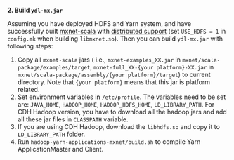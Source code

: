 **2. Build `ydl-mx.jar`**

Assuming you have deployed HDFS and Yarn system, and have successfully built [mxnet-scala](http://mxnet.io/get_started/build_from_source.html#build-the-scala-package) with [distributed support](http://mxnet.io/how_to/multi_devices.html) (set `USE_HDFS = 1` in `config.mk` when building `libmxnet.so`). Then you can build `ydl-mx.jar` with following steps:


1. Copy all `mxnet-scala` jars ( i.e., `mxnet-examples_XX.jar` in `mxnet/scala-package/examples/target`, `mxnet-full_XX-{your platform}-XX.jar` in `mxnet/scala-package/assembly/{your platform}/target`) to current directory. Note that `{your platform}` means that this jar is platform related.
2. Set environment variables in `/etc/profile`. The variables need to be set are: `JAVA_HOME`, `HADOOP_HOME`, `HADOOP_HDFS_HOME`, `LD_LIBRARY_PATH`. For CDH Hadoop version, you have to download all the hadoop jars and add all these jar files in `CLASSPATH` variable.
3. If you are using CDH Hadoop, download the `libhdfs.so` and copy it to `LD_LIBRARY_PATH` folder.
4. Run `hadoop-yarn-applications-mxnet/build.sh` to compile Yarn ApplicationMaster and Client.
